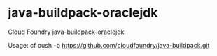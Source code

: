 # java-buildpack-oraclejdk
Cloud Foundry java-buildpack-oraclejdk

Usage:
cf push -b https://github.com/cloudfoundry/java-buildpack.git
